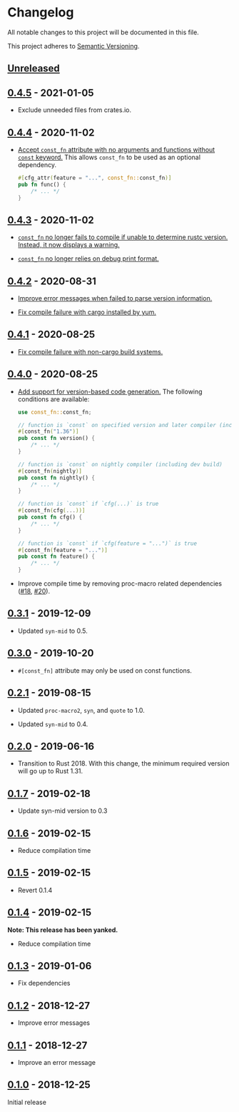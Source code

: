 # Changelog

All notable changes to this project will be documented in this file.

This project adheres to [Semantic Versioning](https://semver.org).

<!--
Note: In this file, do not use the hard wrap in the middle of a sentence for compatibility with GitHub comment style markdown rendering.
-->

## [Unreleased]

## [0.4.5] - 2021-01-05

- Exclude unneeded files from crates.io.

## [0.4.4] - 2020-11-02

- [Accept `const_fn` attribute with no arguments and functions without `const` keyword.](https://github.com/taiki-e/const_fn/pull/34)
  This allows `const_fn` to be used as an optional dependency.

  ```rust
  #[cfg_attr(feature = "...", const_fn::const_fn)]
  pub fn func() {
      /* ... */
  }
  ```

## [0.4.3] - 2020-11-02

- [`const_fn` no longer fails to compile if unable to determine rustc version. Instead, it now displays a warning.](https://github.com/taiki-e/const_fn/pull/31)

- [`const_fn` no longer relies on debug print format.](https://github.com/taiki-e/const_fn/pull/30)

## [0.4.2] - 2020-08-31

- [Improve error messages when failed to parse version information.](https://github.com/taiki-e/const_fn/pull/26)

- [Fix compile failure with cargo installed by yum.](https://github.com/taiki-e/const_fn/pull/26)

## [0.4.1] - 2020-08-25

- [Fix compile failure with non-cargo build systems.](https://github.com/taiki-e/const_fn/pull/23)

## [0.4.0] - 2020-08-25

- [Add support for version-based code generation.](https://github.com/taiki-e/const_fn/pull/17) The following conditions are available:

  ```rust
  use const_fn::const_fn;

  // function is `const` on specified version and later compiler (including beta and nightly)
  #[const_fn("1.36")]
  pub const fn version() {
      /* ... */
  }

  // function is `const` on nightly compiler (including dev build)
  #[const_fn(nightly)]
  pub const fn nightly() {
      /* ... */
  }

  // function is `const` if `cfg(...)` is true
  #[const_fn(cfg(...))]
  pub const fn cfg() {
      /* ... */
  }

  // function is `const` if `cfg(feature = "...")` is true
  #[const_fn(feature = "...")]
  pub const fn feature() {
      /* ... */
  }
  ```

- Improve compile time by removing proc-macro related dependencies ([#18](https://github.com/taiki-e/const_fn/pull/18), [#20](https://github.com/taiki-e/const_fn/pull/20)).

## [0.3.1] - 2019-12-09

- Updated `syn-mid` to 0.5.

## [0.3.0] - 2019-10-20

- `#[const_fn]` attribute may only be used on const functions.

## [0.2.1] - 2019-08-15

- Updated `proc-macro2`, `syn`, and `quote` to 1.0.

- Updated `syn-mid` to 0.4.

## [0.2.0] - 2019-06-16

- Transition to Rust 2018. With this change, the minimum required version will go up to Rust 1.31.

## [0.1.7] - 2019-02-18

- Update syn-mid version to 0.3

## [0.1.6] - 2019-02-15

- Reduce compilation time

## [0.1.5] - 2019-02-15

- Revert 0.1.4

## [0.1.4] - 2019-02-15

**Note: This release has been yanked.**

- Reduce compilation time

## [0.1.3] - 2019-01-06

- Fix dependencies

## [0.1.2] - 2018-12-27

- Improve error messages

## [0.1.1] - 2018-12-27

- Improve an error message

## [0.1.0] - 2018-12-25

Initial release

[Unreleased]: https://github.com/taiki-e/const_fn/compare/v0.4.5...HEAD
[0.4.5]: https://github.com/taiki-e/const_fn/compare/v0.4.4...v0.4.5
[0.4.4]: https://github.com/taiki-e/const_fn/compare/v0.4.3...v0.4.4
[0.4.3]: https://github.com/taiki-e/const_fn/compare/v0.4.2...v0.4.3
[0.4.2]: https://github.com/taiki-e/const_fn/compare/v0.4.1...v0.4.2
[0.4.1]: https://github.com/taiki-e/const_fn/compare/v0.4.0...v0.4.1
[0.4.0]: https://github.com/taiki-e/const_fn/compare/v0.3.1...v0.4.0
[0.3.1]: https://github.com/taiki-e/const_fn/compare/v0.3.0...v0.3.1
[0.3.0]: https://github.com/taiki-e/const_fn/compare/v0.2.1...v0.3.0
[0.2.1]: https://github.com/taiki-e/const_fn/compare/v0.2.0...v0.2.1
[0.2.0]: https://github.com/taiki-e/const_fn/compare/v0.1.7...v0.2.0
[0.1.7]: https://github.com/taiki-e/const_fn/compare/v0.1.6...v0.1.7
[0.1.6]: https://github.com/taiki-e/const_fn/compare/v0.1.5...v0.1.6
[0.1.5]: https://github.com/taiki-e/const_fn/compare/v0.1.4...v0.1.5
[0.1.4]: https://github.com/taiki-e/const_fn/compare/v0.1.3...v0.1.4
[0.1.3]: https://github.com/taiki-e/const_fn/compare/v0.1.2...v0.1.3
[0.1.2]: https://github.com/taiki-e/const_fn/compare/v0.1.1...v0.1.2
[0.1.1]: https://github.com/taiki-e/const_fn/compare/v0.1.0...v0.1.1
[0.1.0]: https://github.com/taiki-e/const_fn/releases/tag/v0.1.0
